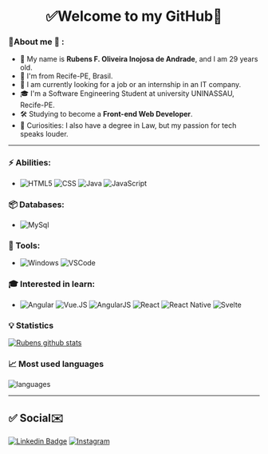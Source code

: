 <h1 align="center"> 
	✅Welcome to my GitHub🚀
</h1>

### 👦About me :seedling: : 
- 👋 My name is **Rubens F. Oliveira Inojosa de Andrade**, and I am 29 years old.
- 📌 I'm from Recife-PE, Brasil.
- 💼 I am currently looking for a job or an internship in an IT company.
- 🎓 I'm a Software Engineering Student at university UNINASSAU, Recife-PE. 
- 🛠️ Studying to become a **Front-end Web Developer**.
- 🔭 Curiosities: I also have a degree in Law, but my passion for tech speaks louder.

<hr>

### ⚡ Abilities:
- ![HTML5](https://img.shields.io/badge/-HTML5-E34F26?&logo=HTML5&logoColor=FFFFFF) ![CSS](https://img.shields.io/badge/CSS-239120?&style=for-the-badge&logo=css3&logoColor=white) ![Java](https://img.shields.io/badge/Java-ED8B00?style=for-the-badge&logo=java&logoColor=white) ![JavaScript](https://img.shields.io/badge/JavaScript-F7DF1E?style=for-the-badge&logo=javascript&logoColor=black)

### 📦 Databases:
- ![MySql](https://img.shields.io/badge/-MySql-003B57?&logo=MySQL&logoColor=FFFFFF)


### 🧰 Tools:
- ![Windows](https://img.shields.io/badge/-Windows-0078D6?&logo=Windows&logoColor=FFFFFF) ![VSCode](https://img.shields.io/badge/-VSCode-007ACC?&logo=Visual%20Studio%20Code&logoColor=FFFFFF)  

### 🎓 Interested in learn:
- ![Angular](https://img.shields.io/badge/Angular-DD0031?style=for-the-badge&logo=angular&logoColor=white) ![Vue.JS](https://img.shields.io/badge/Vue.js-35495E?style=for-the-badge&logo=vue.js&logoColor=4FC08D) ![AngularJS](https://img.shields.io/badge/AngularJS-E23237?style=for-the-badge&logo=angularjs&logoColor=white) ![React](https://img.shields.io/badge/React-20232A?style=for-the-badge&logo=react&logoColor=61DAFB) ![React Native](https://img.shields.io/badge/React_Native-20232A?style=for-the-badge&logo=react&logoColor=61DAFB) ![Svelte](https://img.shields.io/badge/Svelte-4A4A55?style=for-the-badge&logo=svelte&logoColor=FF3E00)


### :bulb:  Statistics
 
[![Rubens github stats](https://github-readme-stats.vercel.app/api?username=rubensinojosa&theme=cobalt&show_icons=true)](https://github.com/rubensinojosa/github-readme-stats)

### 📈  Most used languages
![languages](https://github-readme-stats.vercel.app/api/top-langs/?username=rubensinojosa&hide=scss&layout=compact&theme=cobalt&title_color=2ED3EA)

<hr>

## ✅ Social✉️

[![Linkedin Badge](https://img.shields.io/badge/-LinkedIn-blue?style=flat-square&logo=Linkedin&logoColor=white&link=https://linkedin.com/in/rubensinojosa)](https://www.linkedin.com/in/rubensinojosa/)
[![Instagram](https://img.shields.io/badge/-Instagram-E4405F?&logo=Instagram&logoColor=FFFFFF)](https://www.instagram.com/rubensinojosa/)
